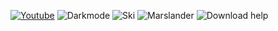 
[![Youtube](thumbnail.jpg)](http://www.youtube.com/watch?v=7mw81Jz0-30)
![Darkmode](thumbnail2.jpg)
![Ski](thumbnail3.jpg)
![Marslander](thumbnail4.jpg)
![Download help](downloadhelp.jpg)

